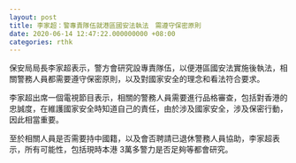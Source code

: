 ```yaml
---
layout: post
title: 李家超：警專責隊伍就港區國安法執法　需遵守保密原則
date: 2020-06-14 12:47:22.000000000 +08:00
categories: rthk
---
```


保安局局長李家超表示，警方會研究設專責隊伍，以便港區國安法實施後執法，相關警務人員都需要遵守保密原則，以及對國家安全的理念和看法符合要求。

李家超出席一個電視節目表示，相關的警務人員需要進行品格審查，包括對香港的忠誠度，在維護國家安全時知道自己的責任，由於涉及國家安全，涉及保密行動，因此相當重要。

至於相關人員是否需要持中國籍，以及會否聘請已退休警務人員協助，李家超表示，所有可能性，包括現時本港 3萬多警力是否足夠等都會研究。
